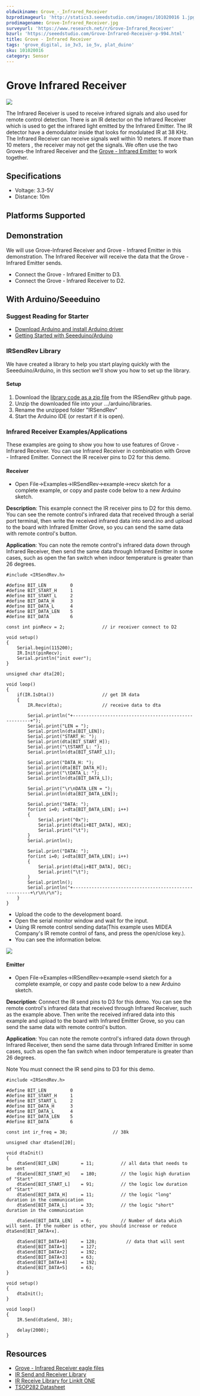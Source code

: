 ```yaml
---
oldwikiname: Grove_-_Infrared_Receiver
bzprodimageurl: 'http://statics3.seeedstudio.com/images/101020016 1.jpg'
prodimagename: Grove-Infrared_Receiver.jpg
surveyurl: 'https://www.research.net/r/Grove-Infrared_Receiver'
bzurl: 'https://seeedstudio.com/Grove-Infrared-Receiver-p-994.html'
title: Grove - Infrared Receiver
tags: 'grove_digital, io_3v3, io_5v, plat_duino'
sku: 101020016
category: Sensor
---
```


# Grove Infrared Receiver

![](https://raw.githubusercontent.com/SeeedDocument/Grove-Infrared_Receiver/master/img/Grove-Infrared_Receiver.jpg)

The Infrared Receiver is used to receive infrared signals and also used for remote control detection. There is an IR detector on the Infrared Receiver which is used to get the infrared light emitted by the Infrared Emitter. The IR detector have a demodulator inside that looks for modulated IR at 38 KHz. The Infrared Receiver can receive signals well within 10 meters. If more than 10 meters , the receiver may not get the signals. We often use the two Groves-the Infrared Receiver and the [Grove - Infrared Emitter](/Grove-Infrared_Emitter) to work together.

## Specifications

* Voltage: 3.3-5V
* Distance: 10m

## Platforms Supported

## Demonstration

We will use Grove-Infrared Receiver and Grove - Infrared Emitter in this demonstration. The Infrared Receiver will receive the data that the Grove - Infrared Emitter sends.

* Connect the Grove - Infrared Emitter to D3.
* Connect the Grove - Infrared Receiver to D2.

## With Arduino/Seeeduino

### Suggest Reading for Starter

* [Download Arduino and install Arduino driver](/Download_Arduino_and_install_Arduino_driver)
* [Getting Started with Seeeduino/Arduino](/Getting_Started_with_Seeeduino)

### IRSendRev Library

We have created a library to help you start playing quickly with the Seeeduino/Arduino, in this section we'll show you how to set up the library.

#### Setup

1. Download the [library code as a zip file](https://github.com/Seeed-Studio/IRSendRev) from the IRSendRev github page.
2. Unzip the downloaded file into your …/arduino/libraries.
3. Rename the unzipped folder "IRSendRev"
4. Start the Arduino IDE \(or restart if it is open\).

### Infrared Receiver Examples/Applications

These examples are going to show you how to use features of Grove - Infrared Receiver. You can use Infrared Receiver in combination with Grove - Infrared Emitter. Connect the IR receiver pins to D2 for this demo.

#### Receiver

* Open File-&gt;Examples-&gt;IRSendRev-&gt;example-&gt;recv sketch for a complete example, or copy and paste code below to a new Arduino sketch.

**Description**: This example connect the IR receiver pins to D2 for this demo. You can see the remote control's infrared data that received through a serial port terminal, then write the received infrared data into send.ino and upload to the board with Infrared Emitter Grove, so you can send the same data with remote control's button.

**Application**: You can note the remote control's infrared data down through Infrared Receiver, then send the same data through Infrared Emitter in some cases, such as open the fan switch when indoor temperature is greater than 26 degrees.

```text
#include <IRSendRev.h>

#define BIT_LEN         0
#define BIT_START_H     1
#define BIT_START_L     2
#define BIT_DATA_H      3
#define BIT_DATA_L      4
#define BIT_DATA_LEN    5
#define BIT_DATA        6

const int pinRecv = 2;              // ir receiver connect to D2

void setup()
{
    Serial.begin(115200);
    IR.Init(pinRecv);
    Serial.println("init over");
}

unsigned char dta[20];

void loop()
{
    if(IR.IsDta())                  // get IR data
    {
        IR.Recv(dta);               // receive data to dta

        Serial.println("+------------------------------------------------------+");
        Serial.print("LEN = ");
        Serial.println(dta[BIT_LEN]);
        Serial.print("START_H: ");
        Serial.print(dta[BIT_START_H]);
        Serial.print("\tSTART_L: ");
        Serial.println(dta[BIT_START_L]);

        Serial.print("DATA_H: ");
        Serial.print(dta[BIT_DATA_H]);
        Serial.print("\tDATA_L: ");
        Serial.println(dta[BIT_DATA_L]);

        Serial.print("\r\nDATA_LEN = ");
        Serial.println(dta[BIT_DATA_LEN]);

        Serial.print("DATA: ");
        for(int i=0; i<dta[BIT_DATA_LEN]; i++)
        {
            Serial.print("0x");
            Serial.print(dta[i+BIT_DATA], HEX);
            Serial.print("\t");
        }
        Serial.println();

        Serial.print("DATA: ");
        for(int i=0; i<dta[BIT_DATA_LEN]; i++)
        {
            Serial.print(dta[i+BIT_DATA], DEC);
            Serial.print("\t");
        }
        Serial.println();
        Serial.println("+------------------------------------------------------+\r\n\r\n");
    }
}
```

* Upload the code to the development board.
* Open the serial monitor window and wait for the input.
* Using IR remote control sending data\(This example uses MIDEA Company's IR remote control of fans, and press the open/close key.\).
* You can see the information below.

![](https://raw.githubusercontent.com/SeeedDocument/Grove-Infrared_Receiver/master/img/Data：IR_remote_control_of_fans.jpg)

#### Emitter

* Open File-&gt;Examples-&gt;IRSendRev-&gt;example-&gt;send sketch for a complete example, or copy and paste code below to a new Arduino sketch.

**Description**: Connect the IR send pins to D3 for this demo. You can see the remote control's infrared data that received through Infrared Receiver, such as the example above. Then write the received infrared data into this example and upload to the board with Infrared Emitter Grove, so you can send the same data with remote control's button.

**Application**: You can note the remote control's infrared data down through Infrared Receiver, then send the same data through Infrared Emitter in some cases, such as open the fan switch when indoor temperature is greater than 26 degrees.

Note You must connect the IR send pins to D3 for this demo.

```text
#include <IRSendRev.h>

#define BIT_LEN         0
#define BIT_START_H     1
#define BIT_START_L     2
#define BIT_DATA_H      3
#define BIT_DATA_L      4
#define BIT_DATA_LEN    5
#define BIT_DATA        6

const int ir_freq = 38;                 // 38k

unsigned char dtaSend[20];

void dtaInit()
{
    dtaSend[BIT_LEN]        = 11;          // all data that needs to be sent
    dtaSend[BIT_START_H]    = 180;         // the logic high duration of "Start"
    dtaSend[BIT_START_L]    = 91;          // the logic low duration of "Start"
    dtaSend[BIT_DATA_H]     = 11;          // the logic "long" duration in the communication
    dtaSend[BIT_DATA_L]     = 33;          // the logic "short" duration in the communication

    dtaSend[BIT_DATA_LEN]   = 6;           // Number of data which will sent. If the number is other, you should increase or reduce dtaSend[BIT_DATA+x].

    dtaSend[BIT_DATA+0]     = 128;           // data that will sent
    dtaSend[BIT_DATA+1]     = 127;
    dtaSend[BIT_DATA+2]     = 192;
    dtaSend[BIT_DATA+3]     = 63;
    dtaSend[BIT_DATA+4]     = 192;
    dtaSend[BIT_DATA+5]     = 63;
}

void setup()
{
    dtaInit();
}

void loop()
{
    IR.Send(dtaSend, 38);

    delay(2000);
}
```

## Resources

* [Grove - Infrared Receiver eagle files](https://raw.githubusercontent.com/SeeedDocument/Grove-Infrared_Receiver/master/res/Grove-Infrared_Receiver_eagle_files.zip)
* [IR Send and Receiver Library](https://github.com/Seeed-Studio/IRSendRev)
* [IR Receive Library for LinkIt ONE](https://github.com/Seeed-Studio/IR_Recv_LinkIt_ONE)
* [TSOP282 Datasheet](http://www.vishay.com/docs/82491/tsop382.pdf)


